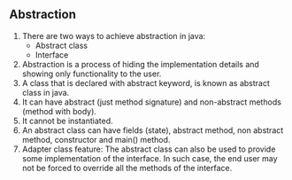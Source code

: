 ## Abstraction 

1. There are two ways to achieve abstraction in java:
	* Abstract class
	* Interface
2. Abstraction is a process of hiding the implementation details and showing only functionality to the user.
3. A class that is declared with abstract keyword, is known as abstract class in java. 
4. It can have abstract (just method signature) and non-abstract methods (method with body).
5. It cannot be instantiated.
6. An abstract class can have fields (state), abstract method, non abstract method, constructor and main() method.
7. Adapter class feature: The abstract class can also be used to provide some implementation of the interface. In such case, the end user may not be forced to override all the methods of the interface.